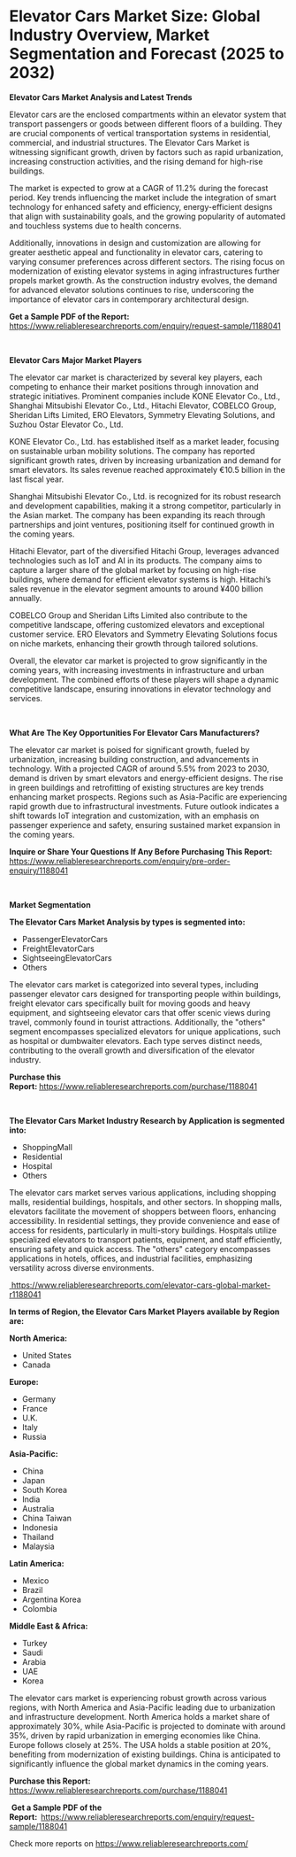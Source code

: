 <p><h1>Elevator Cars Market Size: Global Industry Overview, Market Segmentation and Forecast (2025 to 2032)</h1></p><p><strong>Elevator Cars Market Analysis and Latest Trends</strong></p>
<p><p>Elevator cars are the enclosed compartments within an elevator system that transport passengers or goods between different floors of a building. They are crucial components of vertical transportation systems in residential, commercial, and industrial structures. The Elevator Cars Market is witnessing significant growth, driven by factors such as rapid urbanization, increasing construction activities, and the rising demand for high-rise buildings. </p><p>The market is expected to grow at a CAGR of 11.2% during the forecast period. Key trends influencing the market include the integration of smart technology for enhanced safety and efficiency, energy-efficient designs that align with sustainability goals, and the growing popularity of automated and touchless systems due to health concerns. </p><p>Additionally, innovations in design and customization are allowing for greater aesthetic appeal and functionality in elevator cars, catering to varying consumer preferences across different sectors. The rising focus on modernization of existing elevator systems in aging infrastructures further propels market growth. As the construction industry evolves, the demand for advanced elevator solutions continues to rise, underscoring the importance of elevator cars in contemporary architectural design.</p></p>
<p><strong>Get a Sample PDF of the Report:&nbsp;</strong> <a href="https://www.reliableresearchreports.com/enquiry/request-sample/1188041?utm_campaign=2960&utm_medium=2&utm_source=Github&utm_content=ia&utm_term=10042025&utm_id=elevator-cars">https://www.reliableresearchreports.com/enquiry/request-sample/1188041</a></p>
<p>&nbsp;</p>
<p><strong>Elevator Cars Major Market Players</strong></p>
<p><p>The elevator car market is characterized by several key players, each competing to enhance their market positions through innovation and strategic initiatives. Prominent companies include KONE Elevator Co., Ltd., Shanghai Mitsubishi Elevator Co., Ltd., Hitachi Elevator, COBELCO Group, Sheridan Lifts Limited, ERO Elevators, Symmetry Elevating Solutions, and Suzhou Ostar Elevator Co., Ltd.</p><p>KONE Elevator Co., Ltd. has established itself as a market leader, focusing on sustainable urban mobility solutions. The company has reported significant growth rates, driven by increasing urbanization and demand for smart elevators. Its sales revenue reached approximately €10.5 billion in the last fiscal year.</p><p>Shanghai Mitsubishi Elevator Co., Ltd. is recognized for its robust research and development capabilities, making it a strong competitor, particularly in the Asian market. The company has been expanding its reach through partnerships and joint ventures, positioning itself for continued growth in the coming years.</p><p>Hitachi Elevator, part of the diversified Hitachi Group, leverages advanced technologies such as IoT and AI in its products. The company aims to capture a larger share of the global market by focusing on high-rise buildings, where demand for efficient elevator systems is high. Hitachi’s sales revenue in the elevator segment amounts to around ¥400 billion annually.</p><p>COBELCO Group and Sheridan Lifts Limited also contribute to the competitive landscape, offering customized elevators and exceptional customer service. ERO Elevators and Symmetry Elevating Solutions focus on niche markets, enhancing their growth through tailored solutions.</p><p>Overall, the elevator car market is projected to grow significantly in the coming years, with increasing investments in infrastructure and urban development. The combined efforts of these players will shape a dynamic competitive landscape, ensuring innovations in elevator technology and services.</p></p>
<p>&nbsp;</p>
<p><strong>What Are The Key Opportunities For Elevator Cars Manufacturers?</strong></p>
<p><p>The elevator car market is poised for significant growth, fueled by urbanization, increasing building construction, and advancements in technology. With a projected CAGR of around 5.5% from 2023 to 2030, demand is driven by smart elevators and energy-efficient designs. The rise in green buildings and retrofitting of existing structures are key trends enhancing market prospects. Regions such as Asia-Pacific are experiencing rapid growth due to infrastructural investments. Future outlook indicates a shift towards IoT integration and customization, with an emphasis on passenger experience and safety, ensuring sustained market expansion in the coming years.</p></p>
<p><strong>Inquire or Share Your Questions If Any Before Purchasing This Report:</strong> <a href="https://www.reliableresearchreports.com/enquiry/pre-order-enquiry/1188041?utm_campaign=2960&utm_medium=2&utm_source=Github&utm_content=ia&utm_term=10042025&utm_id=elevator-cars">https://www.reliableresearchreports.com/enquiry/pre-order-enquiry/1188041</a></p>
<p>&nbsp;</p>
<p><strong>Market Segmentation</strong></p>
<p><strong>The Elevator Cars Market Analysis by types is segmented into:</strong></p>
<p><ul><li>PassengerElevatorCars</li><li>FreightElevatorCars</li><li>SightseeingElevatorCars</li><li>Others</li></ul></p>
<p><p>The elevator cars market is categorized into several types, including passenger elevator cars designed for transporting people within buildings, freight elevator cars specifically built for moving goods and heavy equipment, and sightseeing elevator cars that offer scenic views during travel, commonly found in tourist attractions. Additionally, the "others" segment encompasses specialized elevators for unique applications, such as hospital or dumbwaiter elevators. Each type serves distinct needs, contributing to the overall growth and diversification of the elevator industry.</p></p>
<p><strong>Purchase this Report:&nbsp;</strong><a href="https://www.reliableresearchreports.com/purchase/1188041?utm_campaign=2960&utm_medium=2&utm_source=Github&utm_content=ia&utm_term=10042025&utm_id=elevator-cars">https://www.reliableresearchreports.com/purchase/1188041</a></p>
<p>&nbsp;</p>
<p><strong>The Elevator Cars Market Industry Research by Application is segmented into:</strong></p>
<p><ul><li>ShoppingMall</li><li>Residential</li><li>Hospital</li><li>Others</li></ul></p>
<p><p>The elevator cars market serves various applications, including shopping malls, residential buildings, hospitals, and other sectors. In shopping malls, elevators facilitate the movement of shoppers between floors, enhancing accessibility. In residential settings, they provide convenience and ease of access for residents, particularly in multi-story buildings. Hospitals utilize specialized elevators to transport patients, equipment, and staff efficiently, ensuring safety and quick access. The "others" category encompasses applications in hotels, offices, and industrial facilities, emphasizing versatility across diverse environments.</p></p>
<p><a href="https://www.reliableresearchreports.com/elevator-cars-global-market-r1188041?utm_campaign=2960&utm_medium=2&utm_source=Github&utm_content=ia&utm_term=10042025&utm_id=elevator-cars">&nbsp;https://www.reliableresearchreports.com/elevator-cars-global-market-r1188041</a></p>
<p><strong>In terms of Region, the Elevator Cars Market Players available by Region are:</strong></p>
<p>
    <p> <strong> North America: </strong>
        <ul>
            <li>United States</li>
            <li>Canada</li>
        </ul>
        </p> 
    <p> <strong> Europe: </strong>
        <ul>
            <li>Germany</li>
            <li>France</li>
            <li>U.K.</li>
            <li>Italy</li>
            <li>Russia</li>
        </ul>
        </p> 
    <p> <strong> Asia-Pacific: </strong>
        <ul>
            <li>China</li>
            <li>Japan</li>
            <li>South Korea</li>
            <li>India</li>
            <li>Australia</li>
            <li>China Taiwan</li>
            <li>Indonesia</li>
            <li>Thailand</li>
            <li>Malaysia</li>
        </ul>
        </p> 
    <p> <strong> Latin America: </strong>
        <ul>
            <li>Mexico</li>
            <li>Brazil</li>
            <li>Argentina Korea</li>
            <li>Colombia</li>
        </ul>
        </p> 
    <p> <strong> Middle East & Africa: </strong>
        <ul>
            <li>Turkey</li>
            <li>Saudi</li>
            <li>Arabia</li>
            <li>UAE</li>
            <li>Korea</li>
        </ul>
    </p>
    </p>
<p><p>The elevator cars market is experiencing robust growth across various regions, with North America and Asia-Pacific leading due to urbanization and infrastructure development. North America holds a market share of approximately 30%, while Asia-Pacific is projected to dominate with around 35%, driven by rapid urbanization in emerging economies like China. Europe follows closely at 25%. The USA holds a stable position at 20%, benefiting from modernization of existing buildings. China is anticipated to significantly influence the global market dynamics in the coming years.</p></p>
<p><strong>Purchase this Report: </strong><a href="https://www.reliableresearchreports.com/purchase/1188041?utm_campaign=2960&utm_medium=2&utm_source=Github&utm_content=ia&utm_term=10042025&utm_id=elevator-cars">https://www.reliableresearchreports.com/purchase/1188041</a></p>
<p>&nbsp;<strong>Get a Sample PDF of the Report:&nbsp;&nbsp;</strong><a href="https://www.reliableresearchreports.com/enquiry/request-sample/1188041?utm_campaign=2960&utm_medium=2&utm_source=Github&utm_content=ia&utm_term=10042025&utm_id=elevator-cars">https://www.reliableresearchreports.com/enquiry/request-sample/1188041</a></p>
<p><strong></strong></p>
<p>Check more reports on <a href="https://www.reliableresearchreports.com/?utm_campaign=2960&utm_medium=2&utm_source=Github&utm_content=ia&utm_term=10042025&utm_id=elevator-cars">https://www.reliableresearchreports.com/</a></p>